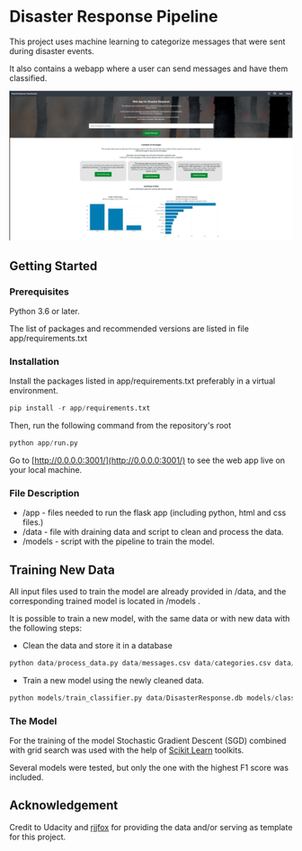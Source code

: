 # Disaster Response Pipeline

This project uses machine learning to categorize messages
that were sent during disaster events.

It also contains a webapp where a user can send
messages and have them classified.



![](/app/static/images/webapp_screen_shot.png)


## Getting Started

### Prerequisites

Python 3.6 or later.

The list of packages
and recommended versions are listed in file app/requirements.txt

### Installation

Install the packages listed in app/requirements.txt
preferably in a virtual environment.

```python
pip install -r app/requirements.txt
```

Then, run the following command from the repository's root

```python
python app/run.py
```

Go to
[http://0.0.0.0:3001/](http://0.0.0.0:3001/)
to see the web app live on your local machine.

### File Description

* /app - files needed to run the flask app (including python, html and css files.)
* /data - file with draining data and script to clean and process the data.
* /models - script with the pipeline to train the model.

## Training New Data

All input files used to train the model are already provided
in /data, and the corresponding trained model is located in /models .

It is possible to train a new model,
with the same data or with new data with the following steps:

* Clean the data and store it in a database

```python
python data/process_data.py data/messages.csv data/categories.csv data/DisasterResponse.db
```

* Train a new model using the newly cleaned data.

```python
python models/train_classifier.py data/DisasterResponse.db models/classifier.pkl
```

### The Model

For the training of the model Stochastic Gradient Descent (SGD)
combined with grid search
was used with the help of 
[Scikit Learn](https://scikit-learn.org/stable/modules/generated/sklearn.model_selection.GridSearchCV.html)
toolkits.

Several models were tested, but only the one with the highest F1 score
was included.

<!---
#### Model Performance

Comparison of F1-score results for models trained
for train and test sets.

| Model | Cross-validation Train | Train | Test |
| ------------- |:-------------:| -----:| -----:|
| SDG | XXX | XXX | XXX |
| Logistic regression | XXX | XXX | XXX |
| KNN | XXX | XXX | XXX |
| Naive Bayes | XXX | XXX | XXX |
| XGBoost | XXX | XXX | XXX |
--->

## Acknowledgement

Credit to Udacity and
[rjjfox](https://github.com/rjjfox/disaster-response-classification/tree/435a3c0dd67e7409dc0454601ba9560b9a8810de) 
for providing the data and/or serving as template for this project.